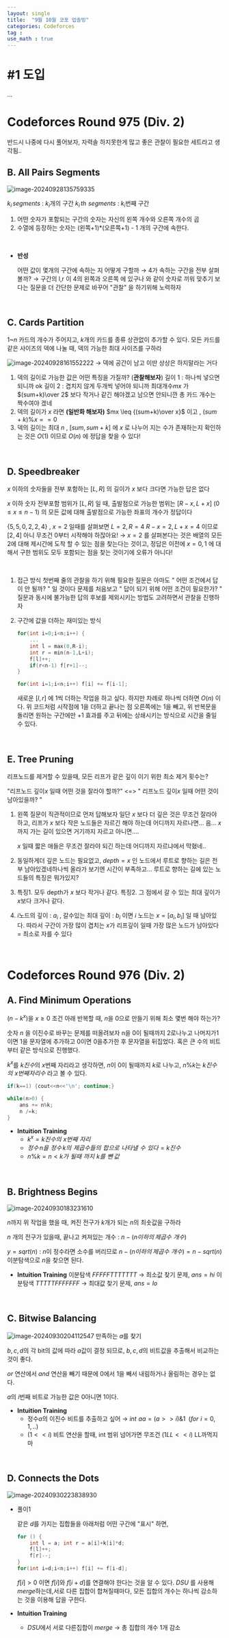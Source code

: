 ```yaml
---
layout: single
title:  "9월 10월 코포 업솔빙"
categories: Codeforces
tag : 
use_math : true
---
```


# #1 도입

...

# Codeforces Round 975 (Div. 2)

반드시 나중에 다시 풀어보자, 자력솔 하지못한게 많고 좋은 관찰이 필요한 세트라고 생각됨..

## B. All Pairs Segments

![image-20240928135759335](../../../images/2024-09-28-upsolving2/image-20240928135759335.png)

$k_i\,segments$ : $k_i$개의 구간
$k_i\,th\,\, segments$ : $k_i$번째 구간

1. 어떤 숫자가 포함되는 구간의 숫자는 자신의 왼쪽 개수와 오른쪽 개수의 곱
2. 수열에 등장하는 숫자는 (왼쪽+1)*(오른쪽+1) - 1 개의 구간에 속한다.

<br>

* **반성**

  어떤 값이 몇개의 구간에 속하는 지 어떻게 구할까 → 4가 속하는 구간을 전부 살펴볼까?
  → 구간의 l,r 이 4의 왼쪽과 오른쪽 에 있구나 
  와 같이 숫자로 끼워 맞추기 보다는 질문을 더 간단한 문제로 바꾸어 "관찰" 을 하기위해 노력하자

<br>

## C. Cards Partition

$1$~$n$ 카드의 개수가 주어지고, $k$개의 카드를 종류 상관없이 추가할 수 있다.
모든 카드를 같은 사이즈의 덱에 나눌 때, 덱의 가능한 최대 사이즈를 구하라

 ![image-20240928161552222](../../../images/2024-09-28-upsolving2/image-20240928161552222.png) → 덱에 공간이 남고 이딴 상상은 하지말라는 거다

1. 덱의 길이로 가능한 값은 어떤 특징을 가질까? (**관찰해보자**)
   길이 1 :  하나씩 넣으면 되니까 ok
   길이 2 : 겹치지 않게 두개씩 넣어야 되니까 최대개수$mx$ 가 $(sum+k)\over 2$ 보다 작거나 같긴 해야겠고 남으면 안되니깐 총 카드 개수는 짝수여야 겠네
2. 덱의 길이가 $x$ 라면 **(일반화 해보자)**
   $mx \leq {(sum+k)\over x}$ 이고 , $(sum+k)\%x == 0$ 
3. 덱의 길이는 최대 $n$ , $[sum,sum+k]$ 에 $x$ 로 나누어 지는 수가 존재하는지 확인하는 것은 $O(1)$
   이므로 $O(n)$ 에 정답을 찾을 수 있다!

<br>

## D. Speedbreaker

$x$ 이하의 숫자들을 전부 포함하는 $[L,R]$ 의 길이가 $x$ 보다 크다면 가능한 답은 없다

$x$ 이하 숫자 전부포함 범위가 $[L,R]$ 일 때, 출발점으로 가능한 범위는 $[R-x,L+x]$
$(0\leq x \leq n-1)$ 의 모든 값에 대해 출발점으로 가능한 좌표의  개수가 정답이다

$\{5,5,0,2,2,4\}$ , $x=2$ 일때를 살펴보면 $L=2,R=4$    $R-x=2,L+x=4$ 이므로 $[2,4]$
아니 무조건 0부터 시작해야 하잖아요!
→ $x=2$ 를 살펴본다는 것은 배열의 모든 2에 대해 제시간에 도착 할 수 있는 점을 찾는다는 것이고, 
정답은 이전에 $x=0,1$ 에 대해서 구한 범위도 모두 포함되는 점을 찾는 것이기에 오류가 아니다! 

<br>

1. 접근 방식
   첫번째 줄의 관찰을 하기 위해 필요한 질문은 아마도 " 어떤 조건에서 답이 안 될까? " 일 것이다
   문제를 처음보고 " 답이 되기 위해 어떤 조건이 필요한가? " 질문과 동시에
   불가능한 답의 후보를 제외시키는 방법도 고려하면서 관찰을 진행하자

2. 구간에 값을 더하는 재미있는 방식

   ```c++
   for(int i=0;i<n;i++) {
       ...
       int l = max(0,R-i);
       int r = min(n-1,L+i);
       f[l]++;
       if(r<n-1) f[r+1]--;
   }
   
   for(int i=1;i<n;i++) f[i] += f[i-1];
   ```

   새로운 $[l,r]$ 에 1씩 더하는 작업을 하고 싶다. 하지만 차례로 하나씩 더하면 $O(n)$ 이다.
   위 코드처럼 시작점에 1을 더하고 끝나는 점 오른쪽에는 $1$을  빼고, 위 반복문을 돌리면 원하는 구간에만 $+1$ 효과를 주고 뒤에는 상쇄시키는 방식으로 시간을 줄일 수 있다.

<br>

## E. Tree Pruning

리프노드를 제거할 수 있을때, 모든 리프가 같은 깊이 이기 위한 최소 제거 횟수는?

"리프노드 깊이$x$ 일때 어떤 것을 잘라야 할까?" <=> " 리프노드 깊이$x$ 일때 어떤 것이 남아있을까? "

1. 왼쪽 질문이 직관적이므로 먼저 답해보자
   일단 $x$ 보다 더 깊은 것은 무조건 잘라야 하고, 리프가 $x$ 보다 작은 노드들은 자르긴 해야 하는데 어디까지 자르나면... 음... $x$ 까지 가는 길이 있으면 거기까지 자르고 아니면....

   $x$ 일때 짧은 애들은 무조건 잘라야 되긴 하는데 어디까지 자르냐에서 막혔네..

2. 동일하게더 깊은 노드는 필요없고, $depth = x$ 인 노드에서 루트로 향하는 길은 전부 남아있겠네하나씩 올라가 보기엔 시간이 부족하고... 루트로 향하는 길에 있는 노드들의 특징은 뭐가있지?

3. 특징1. 모두 depth가 $x$ 보다 작거나 같다.
   특징2. 그 점에서 갈 수 있는 최대 깊이가 $x$보다 크거나 같다.

4. $i$노드의 깊이 : $a_i$ , 갈수있는 최대 깊이 : $b_i$ 이면 $i$ 노드는 $x = [a_i,b_i]$ 일 때 남아있다. 따라서 구간이 가장 많이 겹치는 $x$가 리프깊이 일때 가장 많은 노드가 남아있다 $=$ 최소로 자를 수 있다

<br>

# Codeforces Round 976 (Div. 2)

## A. Find Minimum Operations

$(n-k^x)$을  $x\geq0$ 조건 아래 반복할 때, $n$을 0으로 만들기 위해 최소 몇번 해야 하는가?

숫자 $n$ 을 이진수로 바꾸는 문제를 떠올려보자
n을 0이 될때까지 2로나누고 나머지가1이면 1을 문자열에 추가하고 0이면 0을추가한 후
문자열을 뒤집었다. 혹은 큰 수의 비트부터 같은 방식으로 진행했다.

$k^x$를  $k진수$의 $x$번째 자리라고 생각하면, 
$n$이 0이 될때까지 $k$로 나누고, $n\%k$는 $k진수의\,\,x번째 자리수$ 라고 볼 수 있다.

```c++
if(k==1) {cout<<n<<'\n'; continue;}

while(n>0) {
    ans += n%k;
    n /=k;
}
```

* **Intuition Training**
  * $k^x = k진수의\,\,x번째\,\,자리$
  * $정수\,n을\,\,정수\,k의 \,\,제곱수들의\,\,합으로\,\,나타낼\,\,수\,\,있다 = k진수$
  * $n\%k = n<k가\,\,될때\,\,까지\,\,k를\,\,뺀\,값$

<br>

## B. Brightness Begins

![image-20240930183231610](../../../images/2024-09-28-upsolving2/image-20240930183231610.png)

$n$까지 위 작업을 했을 때, 켜진 전구가 $k$개가 되는 $n$의 최솟값을 구하라

$n$ 개의 전구가 있을때, 끝나고 켜져있는 개수 : $n-(n이하의\,제곱수\,\,개수)$

$y = sqrt(n)$ : $n$이 정수라면 소수를 버리므로 $n-(n이하의\,제곱수\,\,개수) = n-sqrt(n)$
이분탐색으로 $n$을 찾으면 된다.

* **Intuition  Training**
  이분탐색 $FFFFFTTTTTTT$  → 최소값 찾기 문제, $ans = hi$
  이분탐색 $TTTTTFFFFFFF$  → 최대값 찾기 문제, $ans = lo$

<br>

## C. Bitwise Balancing

![image-20240930204112547](../../../images/2024-09-28-upsolving2/image-20240930204112547.png) 만족하는 $a$를 찾기

$b,c,d$의 각 bit의 값에 따라 $a$값이 결정 되므로, $b,c,d$의 비트값을 추출해서 비교하는 것이 좋다.

$or$ 연산에서 $and$ 연산을 빼기 때문에 0에서 1을 빼서 내림하거나 올림하는 경우는 없다.

$a$의 $i$번째 비트로 가능한 값은 0아니면 1이다.

* **Intuition Training**
  * 정수$a$의 이진수 비트를 추출하고 싶어 → $int\,\,aa = (a>>i)\&1 \,\,\,(for\,\, i=0,1,..)$
  * $(1<<i)$ 비트 연산을 할때, int 범위 넘어가면 무조건 $(1LL<<i)$ LL까먹지마

<br>

## D. Connects the Dots

![image-20240930223838930](../../../images/2024-09-28-upsolving2/image-20240930223838930.png)

* 풀이1

  같은 $d$를 가지는 집합들을 아래처럼 어떤 구간에 "표시" 하면,

  ```c++
  for () {
      int l = a; int r = a[i]+k[i]*d;
      f[l]++;
      f[r]--;
  }
  for(int i=d;i<n;i++) f[i] += f[i-d];
  ```

  $f[i]>0$ 이면 $f[i]$와 $f[i+d]$를 연결해야 한다는 것을 알 수 있다. $DSU$ 를 사용해 $merge$하는데,서로 다른 집합이 합쳐질때마다, 모든 집합의 개수는 하나씩 감소하는 것을 이용해 답을 구한다.

* **Intuition Training**
  * $DSU$에서 서로 다른집합이 $merge$ → 총 집합의 개수 1개 감소

<br>
